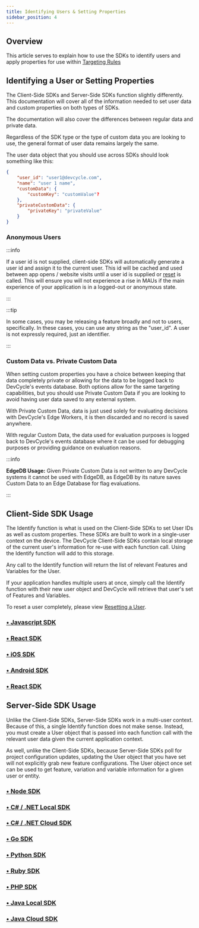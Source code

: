 ```yaml
---
title: Identifying Users & Setting Properties
sidebar_position: 4
---
```


## Overview

This article serves to explain how to use the SDKs to identify users and apply properties for use within [Targeting Rules](/docs/home/feature-management/features-and-variables/targeting-users)

## Identifying a User or Setting Properties

The Client-Side SDKs and Server-Side SDKs function slightly differently. This documentation will cover all of the information needed to set user data and custom properties on both types of SDKs.

The documentation will also cover the differences between regular data and private data.

Regardless of the SDK type or the type of custom data you are looking to use, the general format of user data remains largely the same. 

The user data object that you should use across SDKs should look something like this:

```json
{
    "user_id": "user1@devcycle.com",
    "name": "user 1 name",
    "customData": {
        "customKey": "customValue"?
    },
    "privateCustomData": {
        "privateKey": "privateValue"
    }
}
```

### Anonymous Users

:::info

If a user id is not supplied, client-side SDKs will automatically generate a user id and assign it to the current user. This id will be cached and used between app opens / website visits until a user id is supplied or [reset](/docs/sdk/features/reset) is called. This will ensure you will not experience a rise in MAUs if the main experience of your application is in a logged-out or anonymous state. 

:::

:::tip

In some cases, you may be releasing a feature broadly and not to users, specifically. In these cases, you can use any string as the "user_id". A user is not expressly required, just an identifier. 

:::

### Custom Data vs. Private Custom Data

When setting custom properties you have a choice between keeping that data completely private or allowing for the data to be logged back to DevCycle's events database. Both options allow for the same targeting capabilities, but you should use Private Custom Data if you are looking to avoid having user data saved to any external system.

With Private Custom Data, data is just used solely for evaluating decisions with DevCycle's Edge Workers, it is then discarded and no record is saved anywhere. 

With regular Custom Data, the data used for evaluation purposes is logged back to DevCycle's events database where it can be used for debugging purposes or providing guidance on evaluation reasons. 


:::info

**EdgeDB Usage:** Given Private Custom Data is not written to any DevCycle systems it cannot be used with EdgeDB, as EdgeDB by its nature saves Custom Data to an Edge Database for flag evaluations.

:::

## Client-Side SDK Usage

The Identify function is what is used on the Client-Side SDKs to set User IDs as well as custom properties. These SDKs are built to work in a single-user context on the device. The DevCycle Client-Side SDKs contain local storage of the current user's information for re-use with each function call. Using the Identify function will add to this storage.

Any call to the Identify function will return the list of relevant Features and Variables for the User. 

If your application handles multiple users at once, simply call the Identify function with their new user object and DevCycle will retrieve that user's set of Features and Variables.

To reset a user completely, please view [Resetting a User](/docs/sdk/features/reset).

### [• Javascript SDK](/docs/sdk/client-side-sdks/javascript#identifying-user)

### [• React SDK](/docs/sdk/client-side-sdks/react#identifying-users)

### [• iOS SDK](/docs/sdk/client-side-sdks/ios#identifying-user)

### [• Android SDK](/docs/sdk/client-side-sdks/android#identifying-user)

### [• React SDK](/docs/sdk/client-side-sdks/react-native#identifying-users)

## Server-Side SDK Usage

Unlike the Client-Side SDKs, Server-Side SDKs work in a multi-user context. Because of this, a single Identify function does not make sense. Instead, you must create a User object that is passed into each function call with the relevant user data given the current application context.

As well, unlike the Client-Side SDKs, because Server-Side SDKs poll for project configuration updates, updating the User object that you have set will not explicitly grab new feature configurations. The User object once set can be used to get feature, variation and variable information for a given user or entity.

### [• Node SDK](/docs/sdk/server-side-sdks/node#user-object) 

### [• C# / .NET Local SDK](/docs/sdk/server-side-sdks/dotnet-local#user-object) 

### [• C# / .NET Cloud SDK](/docs/sdk/server-side-sdks/dotnet-cloud#user-object)

### [• Go SDK](/docs/sdk/server-side-sdks/go#user-object)

### [• Python SDK](/docs/sdk/server-side-sdks/python#user-object)

### [• Ruby SDK](/docs/sdk/server-side-sdks/ruby#user-object)

### [• PHP SDK](/docs/sdk/server-side-sdks/php#user-object)

### [• Java Local SDK](/docs/sdk/server-side-sdks/java-local#user-object)

### [• Java Cloud SDK](/docs/sdk/server-side-sdks/java-cloud#user-object)



